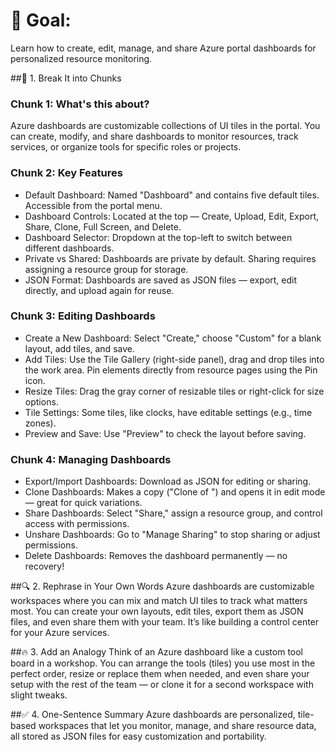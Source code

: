# 🎯 Goal:
Learn how to create, edit, manage, and share Azure portal dashboards for personalized resource monitoring.

##🧠 1. Break It into Chunks

### Chunk 1: What's this about?
Azure dashboards are customizable collections of UI tiles in the portal. You can create, modify, and share dashboards to monitor resources, track services, or organize tools for specific roles or projects.

### Chunk 2: Key Features
- Default Dashboard: Named "Dashboard" and contains five default tiles. Accessible from the portal menu.
- Dashboard Controls: Located at the top — Create, Upload, Edit, Export, Share, Clone, Full Screen, and Delete.
- Dashboard Selector: Dropdown at the top-left to switch between different dashboards.
- Private vs Shared: Dashboards are private by default. Sharing requires assigning a resource group for storage.
- JSON Format: Dashboards are saved as JSON files — export, edit directly, and upload again for reuse.

### Chunk 3: Editing Dashboards
- Create a New Dashboard: Select "Create," choose "Custom" for a blank layout, add tiles, and save.
- Add Tiles: Use the Tile Gallery (right-side panel), drag and drop tiles into the work area. Pin elements directly from resource pages using the Pin icon.
- Resize Tiles: Drag the gray corner of resizable tiles or right-click for size options.
- Tile Settings: Some tiles, like clocks, have editable settings (e.g., time zones).
- Preview and Save: Use "Preview" to check the layout before saving.

### Chunk 4: Managing Dashboards
- Export/Import Dashboards: Download as JSON for editing or sharing.
- Clone Dashboards: Makes a copy ("Clone of <dashboard name>") and opens it in edit mode — great for quick variations.
- Share Dashboards: Select "Share," assign a resource group, and control access with permissions.
- Unshare Dashboards: Go to "Manage Sharing" to stop sharing or adjust permissions.
- Delete Dashboards: Removes the dashboard permanently — no recovery!

##🔍 2. Rephrase in Your Own Words
Azure dashboards are customizable workspaces where you can mix and match UI tiles to track what matters most. You can create your own layouts, edit tiles, export them as JSON files, and even share them with your team. It’s like building a control center for your Azure services.

##🔥 3. Add an Analogy
Think of an Azure dashboard like a custom tool board in a workshop. You can arrange the tools (tiles) you use most in the perfect order, resize or replace them when needed, and even share your setup with the rest of the team — or clone it for a second workspace with slight tweaks.

##✅ 4. One-Sentence Summary
Azure dashboards are personalized, tile-based workspaces that let you monitor, manage, and share resource data, all stored as JSON files for easy customization and portability.